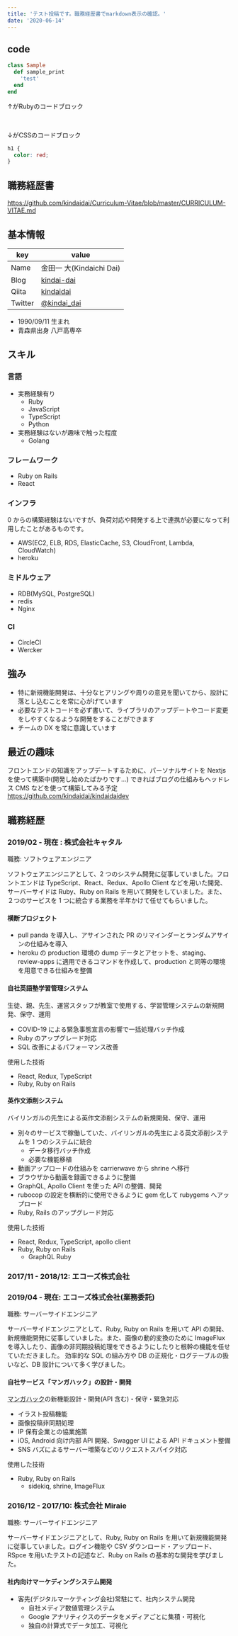 ```yaml
---
title: 'テスト投稿です。職務経歴書でmarkdown表示の確認。'
date: '2020-06-14'
---
```


## code
```ruby sample.rb
class Sample
  def sample_print
    'test'
  end
end
```

↑がRubyのコードブロック

<br />

↓がCSSのコードブロック

```css
h1 {
  color: red;
}
```


## 職務経歴書

https://github.com/kindaidai/Curriculum-Vitae/blob/master/CURRICULUM-VITAE.md

## 基本情報

| key     | value                                           |
| ------- | ----------------------------------------------- |
| Name    | 金田一 大(Kindaichi Dai)                        |
| Blog    | [kindai-dai](http://kindai-dai.hatenablog.com/) |
| Qiita   | [kindaidai](https://qiita.com/kindaidai)        |
| Twitter | [@kindai_dai](https://twitter.com/kindai_dai)   |

- 1990/09/11 生まれ
- 青森県出身 八戸高専卒

## スキル

### 言語

- 実務経験有り
  - Ruby
  - JavaScript
  - TypeScript
  - Python
- 実務経験はないが趣味で触った程度
  - Golang

### フレームワーク

- Ruby on Rails
- React

### インフラ

0 からの構築経験はないですが、負荷対応や開発する上で連携が必要になって利用したことがあるものです。

- AWS(EC2, ELB, RDS, ElasticCache, S3, CloudFront, Lambda, CloudWatch)
- heroku

### ミドルウェア

- RDB(MySQL, PostgreSQL)
- redis
- Nginx

### CI

- CircleCI
- Wercker

## 強み

- 特に新規機能開発は、十分なヒアリングや周りの意見を聞いてから、設計に落とし込むことを常に心がげています
- 必要なテストコードを必ず書いて、ライブラリのアップデートやコード変更をしやすくなるような開発をすることができます
- チームの DX を常に意識しています

## 最近の趣味

フロントエンドの知識をアップデートするために、パーソナルサイトを Nextjs を使って構築中(開発し始めたばかりです...)
できればブログの仕組みもヘッドレス CMS などを使って構築してみる予定
https://github.com/kindaidai/kindaidaidev

<div class="page-break"></div>

## 職務経歴

### 2019/02 - 現在 : 株式会社キャタル

職務: ソフトウェアエンジニア

ソフトウェアエンジニアとして、2 つのシステム開発に従事していました。フロントエンドは TypeScript、React、Redux、Apollo Client などを用いた開発、サーバーサイドは Ruby、Ruby on Rails を用いて開発をしていました。また、２つのサービスを 1 つに統合する業務を半年かけて任せてもらいました。

#### 横断プロジェクト

- pull panda を導入し、アサインされた PR のリマインダーとランダムアサインの仕組みを導入
- heroku の production 環境の dump データとアセットを、staging、review-apps に適用できるコマンドを作成して、production と同等の環境を用意できる仕組みを整備

#### 自社英語塾学習管理システム

生徒、親、先生、運営スタッフが教室で使用する、学習管理システムの新規開発、保守、運用

- COVID-19 による緊急事態宣言の影響で一括処理バッチ作成
- Ruby のアップグレード対応
- SQL 改善によるパフォーマンス改善

使用した技術

- React, Redux, TypeScript
- Ruby, Ruby on Rails

#### 英作文添削システム

バイリンガルの先生による英作文添削システムの新規開発、保守、運用

- 別々のサービスで稼働していた、バイリンガルの先生による英文添削システムを 1 つのシステムに統合
  - データ移行バッチ作成
  - 必要な機能移植
- 動画アップロードの仕組みを carrierwave から shrine へ移行
- ブラウザから動画を録画できるように整備
- GraphQL, Apollo Client を使った API の整備、開発
- rubocop の設定を横断的に使用できるように gem 化して rubygems へアップロード
- Ruby, Rails のアップグレード対応

使用した技術

- React, Redux, TypeScript, apollo client
- Ruby, Ruby on Rails
  - GraphQL Ruby

<div class="page-break"></div>

### 2017/11 - 2018/12: エコーズ株式会社

### 2019/04 - 現在: エコーズ株式会社(業務委託)

職務: サーバーサイドエンジニア

サーバーサイドエンジニアとして、Ruby, Ruby on Rails を用いて API の開発、新規機能開発に従事していました。また、画像の動的変換のために ImageFlux を導入したり、画像の非同期投稿処理をできるようにしたりと根幹の機能を任せていただきました。
効率的な SQL の組み方や DB の正規化・ログテーブルの扱いなど、DB 設計について多く学びました。

#### 自社サービス「マンガハック」の設計・開発

[マンガハック](https://mangahack.com/)の新機能設計・開発(API 含む)・保守・緊急対応

- イラスト投稿機能
- 画像投稿非同期処理
- IP 保有企業との協業施策
- iOS, Android 向け内部 API 開発、Swagger UI による API ドキュメント整備
- SNS バズによるサーバー増築などのリクエストスパイク対応

使用した技術

- Ruby, Ruby on Rails
  - sidekiq, shrine, ImageFlux

### 2016/12 - 2017/10: 株式会社 Miraie

職務: サーバーサイドエンジニア

サーバーサイドエンジニアとして、Ruby, Ruby on Rails を用いて新規機能開発に従事していました。ログイン機能や CSV ダウンロード・アップロード、RSpce を用いたテストの記述など、Ruby on Rails の基本的な開発を学びました。

#### 社内向けマーケディングシステム開発

- 客先(デジタルマーケティング会社)常駐にて、社内システム開発
  - 自社メディア数値管理システム
  - Google アナリティクスのデータをメディアごとに集積・可視化
  - 独自の計算式でデータ加工、可視化
